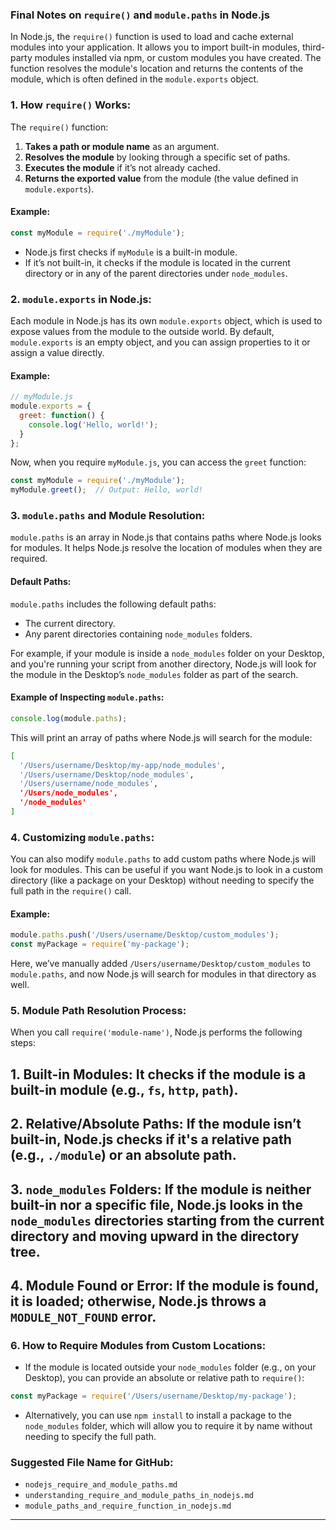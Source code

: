 
### Final Notes on `require()` and `module.paths` in Node.js

In Node.js, the `require()` function is used to load and cache external modules into your application. It allows you to import built-in modules, third-party modules installed via npm, or custom modules you have created. The function resolves the module's location and returns the contents of the module, which is often defined in the `module.exports` object.

### 1. **How `require()` Works:**

The `require()` function:

1. **Takes a path or module name** as an argument.
2. **Resolves the module** by looking through a specific set of paths.
3. **Executes the module** if it’s not already cached.
4. **Returns the exported value** from the module (the value defined in `module.exports`).

#### Example:

```javascript
const myModule = require('./myModule');
```

- Node.js first checks if `myModule` is a built-in module.
- If it’s not built-in, it checks if the module is located in the current directory or in any of the parent directories under `node_modules`.

### 2. **`module.exports` in Node.js:**

Each module in Node.js has its own `module.exports` object, which is used to expose values from the module to the outside world. By default, `module.exports` is an empty object, and you can assign properties to it or assign a value directly.

#### Example:

```javascript
// myModule.js
module.exports = {
  greet: function() {
    console.log('Hello, world!');
  }
};
```

Now, when you require `myModule.js`, you can access the `greet` function:

```javascript
const myModule = require('./myModule');
myModule.greet();  // Output: Hello, world!
```

### 3. **`module.paths` and Module Resolution:**

`module.paths` is an array in Node.js that contains paths where Node.js looks for modules. It helps Node.js resolve the location of modules when they are required.

#### Default Paths:

`module.paths` includes the following default paths:
- The current directory.
- Any parent directories containing `node_modules` folders.

For example, if your module is inside a `node_modules` folder on your Desktop, and you're running your script from another directory, Node.js will look for the module in the Desktop’s `node_modules` folder as part of the search.

#### Example of Inspecting `module.paths`:

```javascript
console.log(module.paths);
```

This will print an array of paths where Node.js will search for the module:

```bash
[ 
  '/Users/username/Desktop/my-app/node_modules',
  '/Users/username/Desktop/node_modules',
  '/Users/username/node_modules',
  '/Users/node_modules',
  '/node_modules' 
]
```

### 4. **Customizing `module.paths`:**

You can also modify `module.paths` to add custom paths where Node.js will look for modules. This can be useful if you want Node.js to look in a custom directory (like a package on your Desktop) without needing to specify the full path in the `require()` call.

#### Example:

```javascript
module.paths.push('/Users/username/Desktop/custom_modules');
const myPackage = require('my-package');
```

Here, we’ve manually added `/Users/username/Desktop/custom_modules` to `module.paths`, and now Node.js will search for modules in that directory as well.

### 5. **Module Path Resolution Process:**

When you call `require('module-name')`, Node.js performs the following steps:

## 1. **Built-in Modules**: It checks if the module is a built-in module (e.g., `fs`, `http`, `path`).
## 2. **Relative/Absolute Paths**: If the module isn’t built-in, Node.js checks if it's a relative path (e.g., `./module`) or an absolute path.
## 3. **`node_modules` Folders**: If the module is neither built-in nor a specific file, Node.js looks in the `node_modules` directories starting from the current directory and moving upward in the directory tree.
## 4. **Module Found or Error**: If the module is found, it is loaded; otherwise, Node.js throws a `MODULE_NOT_FOUND` error.

### 6. **How to Require Modules from Custom Locations:**

- If the module is located outside your `node_modules` folder (e.g., on your Desktop), you can provide an absolute or relative path to `require()`:

```javascript
const myPackage = require('/Users/username/Desktop/my-package');
```

- Alternatively, you can use `npm install` to install a package to the `node_modules` folder, which will allow you to require it by name without needing to specify the full path.

### Suggested File Name for GitHub:

- `nodejs_require_and_module_paths.md`
- `understanding_require_and_module_paths_in_nodejs.md`
- `module_paths_and_require_function_in_nodejs.md`

---